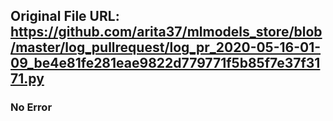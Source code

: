 ## Original File URL: https://github.com/arita37/mlmodels_store/blob/master/log_pullrequest/log_pr_2020-05-16-01-09_be4e81fe281eae9822d779771f5b85f7e37f3171.py<br />

### No Error